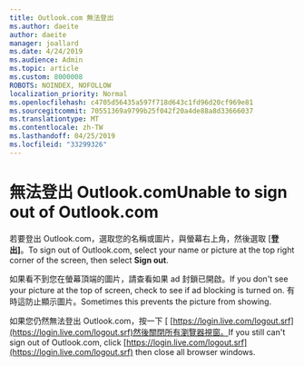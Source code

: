 ```yaml
---
title: Outlook.com 無法登出
ms.author: daeite
author: daeite
manager: joallard
ms.date: 4/24/2019
ms.audience: Admin
ms.topic: article
ms.custom: 8000008
ROBOTS: NOINDEX, NOFOLLOW
localization_priority: Normal
ms.openlocfilehash: c4705d56435a597f718d643c1fd96d20cf969e81
ms.sourcegitcommit: 70551369a9799b25f042f20a4de88a8d33666037
ms.translationtype: MT
ms.contentlocale: zh-TW
ms.lasthandoff: 04/25/2019
ms.locfileid: "33299326"
---
```

# <a name="unable-to-sign-out-of-outlookcom"></a><span data-ttu-id="40075-102">無法登出 Outlook.com</span><span class="sxs-lookup"><span data-stu-id="40075-102">Unable to sign out of Outlook.com</span></span>

<span data-ttu-id="40075-103">若要登出 Outlook.com，選取您的名稱或圖片，與螢幕右上角，然後選取 [**登出]**。</span><span class="sxs-lookup"><span data-stu-id="40075-103">To sign out of Outlook.com, select your name or picture at the top right corner of the screen, then select **Sign out**.</span></span>

<span data-ttu-id="40075-104">如果看不到您在螢幕頂端的圖片，請查看如果 ad 封鎖已開啟。</span><span class="sxs-lookup"><span data-stu-id="40075-104">If you don't see your picture at the top of screen, check to see if ad blocking is turned on.</span></span> <span data-ttu-id="40075-105">有時這防止顯示圖片。</span><span class="sxs-lookup"><span data-stu-id="40075-105">Sometimes this prevents the picture from showing.</span></span>

<span data-ttu-id="40075-106">如果您仍然無法登出 Outlook.com，按一下 [ [https://login.live.com/logout.srf](https://login.live.com/logout.srf)然後關閉所有瀏覽器視窗。</span><span class="sxs-lookup"><span data-stu-id="40075-106">If you still can't sign out of Outlook.com, click [https://login.live.com/logout.srf](https://login.live.com/logout.srf) then close all browser windows.</span></span>